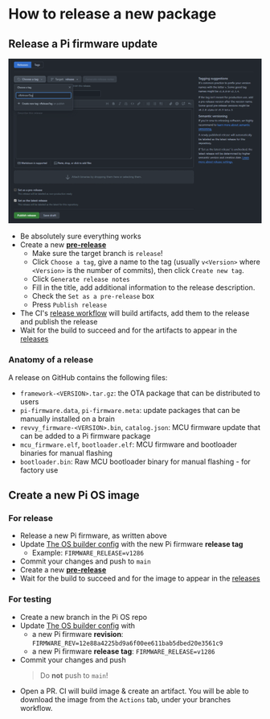 How to release a new package
============================

Release a Pi firmware update
----------------------------

![Screenshot of the GitHub GUI](assets/release.png)

- Be absolutely sure everything works
- Create a new [**pre-release**](https://github.com/STEAM-Academy-PRO/revolution-robotics-robot-mind/releases/new)
  - Make sure the target branch is `release`!
  - Click `Choose a tag`, give a name to the tag (usually `v<Version>` where `<Version>` is the number of commits), then click `Create new tag`.
  - Click `Generate release notes`
  - Fill in the title, add additional information to the release description.
  - Check the `Set as a pre-release` box
  - Press `Publish release`
- The CI's [release workflow](ci.md#release) will build artifacts, add them to the release and publish the release
- Wait for the build to succeed and for the artifacts to appear in the [releases](https://github.com/STEAM-Academy-PRO/revolution-robotics-robot-mind/releases)

### Anatomy of a release

A release on GitHub contains the following files:

- `framework-<VERSION>.tar.gz`: the OTA package that can be distributed to users
- `pi-firmware.data`, `pi-firmware.meta`: update packages that can be manually installed on a brain
- `revvy_firmware-<VERSION>.bin`, `catalog.json`: MCU firmware update that can be added to a Pi firmware package
- `mcu_firmware.elf`, `bootloader.elf`: MCU firmware and bootloader binaries for manual flashing
- `bootloader.bin`: Raw MCU bootloader binary for manual flashing - for factory use

Create a new Pi OS image
------------------------

### For release

- Release a new Pi firmware, as written above
- Update [The OS builder config](https://github.com/STEAM-Academy-PRO/revolution-robotics-pi-os/blob/main/config) with the new Pi firmware **release tag**
  - Example: `FIRMWARE_RELEASE=v1286`
- Commit your changes and push to `main`
- Create a new [**pre-release**](https://github.com/STEAM-Academy-PRO/revolution-robotics-pi-os/releases/new)
- Wait for the build to succeed and for the image to appear in the [releases](https://github.com/STEAM-Academy-PRO/revolution-robotics-pi-os/releases)

### For testing

- Create a new branch in the Pi OS repo
- Update [The OS builder config](https://github.com/STEAM-Academy-PRO/revolution-robotics-pi-os/blob/main/config) with
  - a new Pi firmware **revision**: `FIRMWARE_REV=12e88a4225bd9a6f00ee611bab5dbed20e3561c9`
  - a new Pi firmware **release tag**: `FIRMWARE_RELEASE=v1286`
- Commit your changes and push
  > Do **not** push to `main`!
- Open a PR. CI will build image & create an artifact. You will be able to download the image from the `Actions` tab, under your branches workflow.
